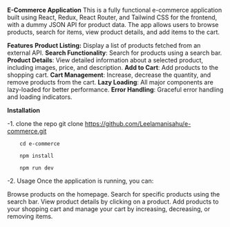 **E-Commerce Application**
This is a fully functional e-commerce application built using React, Redux, React Router, and Tailwind CSS for the frontend, with a dummy JSON API for product data. The app allows users to browse products, search for items, view product details, and add items to the cart.

**Features**
**Product Listing:** Display a list of products fetched from an external API.
**Search Functionality**: Search for products using a search bar.
**Product Details**: View detailed information about a selected product, including images, price, and description.
**Add to Cart**: Add products to the shopping cart.
**Cart Management**: Increase, decrease the quantity, and remove products from the cart.
**Lazy Loading**: All major components are lazy-loaded for better performance.
**Error Handling**: Graceful error handling and loading indicators.

**Installation**

 -1. clone the repo 
       git clone https://github.com/Leelamanisahu/e-commerce.git

        cd e-commerce

        npm install

        npm run dev


 -2. Usage
Once the application is running, you can:

Browse products on the homepage.
Search for specific products using the search bar.
View product details by clicking on a product.
Add products to your shopping cart and manage your cart by increasing, decreasing, or removing items.
